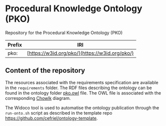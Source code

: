 # Procedural Knowledge Ontology (PKO)

Repository for the Procedural Knowledge Ontology (PKO) 

| Prefix    | IRI |
| -- | ------- |
| pko:  | [https://w3id.org/pko/](https://w3id.org/pko/)  |

## Content of the repository

The resources associated with the requirements specification are available in the `requirements` folder.
The RDF files describing the ontology can be found in the ontology folder [pko.owl](.pko/pko.owl) file. The OWL file is associated with the corresponding [Chowlk](https://chowlk.linkeddata.es/) diagram.

The Widoco tool is used to automatise the ontology publication through the `run-onto.sh` script as described in the template repo https://github.com/cefriel/ontology-template.
